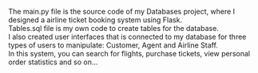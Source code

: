 The main.py file is the source code of my Databases project, where I designed a airline ticket booking system using Flask. <br />
Tables.sql file is my own code to create tables for the database. <br />
I also created user interfaces that is connected to my database for three types of users to manipulate: Customer, Agent and Airline Staff. <br />
In this system, you can search for flights, purchase tickets, view personal order statistics and so on...
